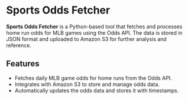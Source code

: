 # Sports Odds Fetcher

**Sports Odds Fetcher** is a Python-based tool that fetches and processes home run odds for MLB games using the Odds API. The data is stored in JSON format and uploaded to Amazon S3 for further analysis and reference.

## Features
- Fetches daily MLB game odds for home runs from the Odds API.
- Integrates with Amazon S3 to store and manage odds data.
- Automatically updates the odds data and stores it with timestamps.

